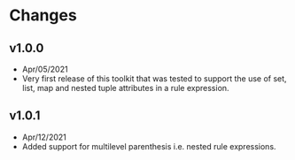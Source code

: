 # Changes

## v1.0.0
* Apr/05/2021
* Very first release of this toolkit that was tested to support the use of set, list, map and nested tuple attributes in a rule expression.

## v1.0.1
* Apr/12/2021
* Added support for multilevel parenthesis i.e. nested rule expressions.
